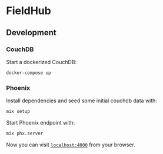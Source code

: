 # FieldHub

## Development 

### CouchDB
Start a dockerized CouchDB:

```bash
docker-compose up
```

### Phoenix

Install dependencies and seed some initial couchdb data with:

```bash
mix setup
```

Start Phoenix endpoint with:

```bash
mix phx.server
``` 

Now you can visit [`localhost:4000`](http://localhost:4000) from your browser.

<!-- Ready to run in production? Please [check our deployment guides](https://hexdocs.pm/phoenix/deployment.html). -->
